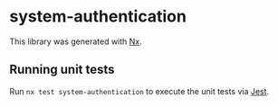 # system-authentication

This library was generated with [Nx](https://nx.dev).

## Running unit tests

Run `nx test system-authentication` to execute the unit tests via [Jest](https://jestjs.io).
